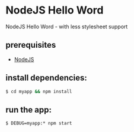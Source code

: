 # NodeJS Hello Word
NodeJS Hello Word - with less stylesheet support

## prerequisites
* [NodeJS](https://nodejs.org/en/)

## install dependencies:
```cmd
$ cd myapp && npm install
```
## run the app:
```cmd
$ DEBUG=myapp:* npm start
```
